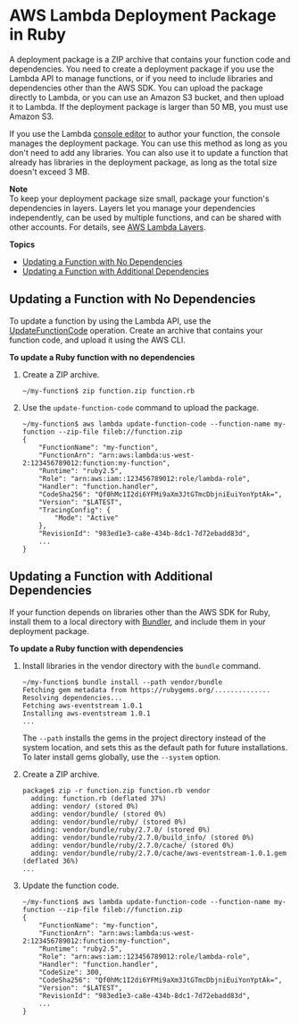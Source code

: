 # AWS Lambda Deployment Package in Ruby<a name="ruby-package"></a>

A deployment package is a ZIP archive that contains your function code and dependencies\. You need to create a deployment package if you use the Lambda API to manage functions, or if you need to include libraries and dependencies other than the AWS SDK\. You can upload the package directly to Lambda, or you can use an Amazon S3 bucket, and then upload it to Lambda\. If the deployment package is larger than 50 MB, you must use Amazon S3\.

If you use the Lambda [console editor](code-editor.md) to author your function, the console manages the deployment package\. You can use this method as long as you don't need to add any libraries\. You can also use it to update a function that already has libraries in the deployment package, as long as the total size doesn't exceed 3 MB\.

**Note**  
To keep your deployment package size small, package your function's dependencies in layers\. Layers let you manage your dependencies independently, can be used by multiple functions, and can be shared with other accounts\. For details, see [AWS Lambda Layers](configuration-layers.md)\.

**Topics**
+ [Updating a Function with No Dependencies](#ruby-package-codeonly)
+ [Updating a Function with Additional Dependencies](#ruby-package-dependencies)

## Updating a Function with No Dependencies<a name="ruby-package-codeonly"></a>

To update a function by using the Lambda API, use the [UpdateFunctionCode](API_UpdateFunctionCode.md) operation\. Create an archive that contains your function code, and upload it using the AWS CLI\.

**To update a Ruby function with no dependencies**

1. Create a ZIP archive\.

   ```
   ~/my-function$ zip function.zip function.rb
   ```

1. Use the `update-function-code` command to upload the package\.

   ```
   ~/my-function$ aws lambda update-function-code --function-name my-function --zip-file fileb://function.zip
   {
       "FunctionName": "my-function",
       "FunctionArn": "arn:aws:lambda:us-west-2:123456789012:function:my-function",
       "Runtime": "ruby2.5",
       "Role": "arn:aws:iam::123456789012:role/lambda-role",
       "Handler": "function.handler",
       "CodeSha256": "Qf0hMc1I2di6YFMi9aXm3JtGTmcDbjniEuiYonYptAk=",
       "Version": "$LATEST",
       "TracingConfig": {
           "Mode": "Active"
       },
       "RevisionId": "983ed1e3-ca8e-434b-8dc1-7d72ebadd83d",
       ...
   }
   ```

## Updating a Function with Additional Dependencies<a name="ruby-package-dependencies"></a>

If your function depends on libraries other than the AWS SDK for Ruby, install them to a local directory with [Bundler](https://bundler.io/), and include them in your deployment package\.

**To update a Ruby function with dependencies**

1. Install libraries in the vendor directory with the `bundle` command\.

   ```
   ~/my-function$ bundle install --path vendor/bundle
   Fetching gem metadata from https://rubygems.org/..............
   Resolving dependencies...
   Fetching aws-eventstream 1.0.1
   Installing aws-eventstream 1.0.1
   ...
   ```

   The `--path` installs the gems in the project directory instead of the system location, and sets this as the default path for future installations\. To later install gems globally, use the `--system` option\.

1. Create a ZIP archive\.

   ```
   package$ zip -r function.zip function.rb vendor
     adding: function.rb (deflated 37%)
     adding: vendor/ (stored 0%)
     adding: vendor/bundle/ (stored 0%)
     adding: vendor/bundle/ruby/ (stored 0%)
     adding: vendor/bundle/ruby/2.7.0/ (stored 0%)
     adding: vendor/bundle/ruby/2.7.0/build_info/ (stored 0%)
     adding: vendor/bundle/ruby/2.7.0/cache/ (stored 0%)
     adding: vendor/bundle/ruby/2.7.0/cache/aws-eventstream-1.0.1.gem (deflated 36%)
   ...
   ```

1. Update the function code\.

   ```
   ~/my-function$ aws lambda update-function-code --function-name my-function --zip-file fileb://function.zip
   {
       "FunctionName": "my-function",
       "FunctionArn": "arn:aws:lambda:us-west-2:123456789012:function:my-function",
       "Runtime": "ruby2.5",
       "Role": "arn:aws:iam::123456789012:role/lambda-role",
       "Handler": "function.handler",
       "CodeSize": 300,
       "CodeSha256": "Qf0hMc1I2di6YFMi9aXm3JtGTmcDbjniEuiYonYptAk=",
       "Version": "$LATEST",
       "RevisionId": "983ed1e3-ca8e-434b-8dc1-7d72ebadd83d",
       ...
   }
   ```